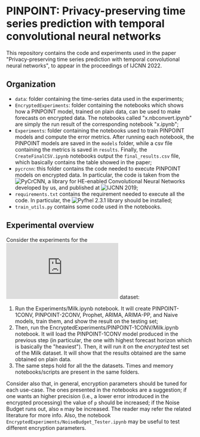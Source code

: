 # PINPOINT: Privacy-preserving time series prediction with temporal convolutional neural networks

This repository contains the code and experiments used in the paper "Privacy-preserving time series prediction with
temporal convolutional neural networks", to appear in the proceedings of IJCNN 2022.

## Organization
- `data`: folder containing the time-series data used in the experiments;
- `EncryptedExperiments`: folder containing the notebooks which shows how a PINPOINT model, trained on plain data, can be used to make forecasts on encrypted data. The notebooks called "x.nbconvert.ipynb" are simply the run result of the corresponding notebook "x.ipynb";
- `Experiments`: folder containing the notebooks used to train PINPOINT models and compute the error metrics. After running each notebook, the PINPOINT models are saved in the `models` folder, while a csv file containing the metrics is saved in `results`. Finally, the `CreateFinalCSV.ipynb` notebooks output the `final_results.csv` file, which basically contains the table showed in the paper;
- `pycrcnn`: this folder contains the code needed to execute PINPOINT models on encrypted data. In particular, the code is taken from the ![PyCrCNN](https://github.com/AlexMV12/PyCrCNN), a library for HE-enabled Convolutional Neural Networks developed by us, and published at ![IJCNN 2019](https://ieeexplore.ieee.org/abstract/document/9207619/);
- `requirements.txt` contains the requirement needed to execute all the code. In particular, the ![Pyfhel 2.3.1](https://github.com/ibarrond/Pyfhel/releases/tag/v2.3.1) library should be installed;
- `train_utils.py` contains some code used in the notebooks.

## Experimental overview
Consider the experiments for the ![Milk consumption](https://rdrr.io/cran/fma/man/milk.html) dataset:
1. Run the Experiments/Milk.ipynb notebook. It will create PINPOINT-1CONV, PINPOINT-2CONV, Prophet, ARIMA, ARIMA-PP, and Naive models, train them, and show the result on the testing set;
2. Then, run the EncryptedExperiments/PINPOINT-1CONV/Milk.ipynb notebook. It will load the PINPOINT-1CONV model produced in the previous step (in particular, the one with highest forecast horizon which is basically the "heaviest"). Then, it will run it on the *encrypted* test set of the Milk dataset. It will show that the results obtained are the same obtained on plain data.
3. The same steps hold for all the the datasets. Times and memory notebooks/scripts are present in the same folders.

Consider also that, in general, encryption parameters should be tuned for each use-case. The ones presented in the notebooks are a suggestion; if one wants an higher precision (i.e., a lower error introduced in the encrypted processing) the value of `p` should be increased; if the Noise Budget runs out, also `m` may be increased. The reader may refer the related literature for more info. Also, the notebook `EncryptedExperiments/NoiseBudget_Tester.ipynb` may be useful to test different encryption parameters.

